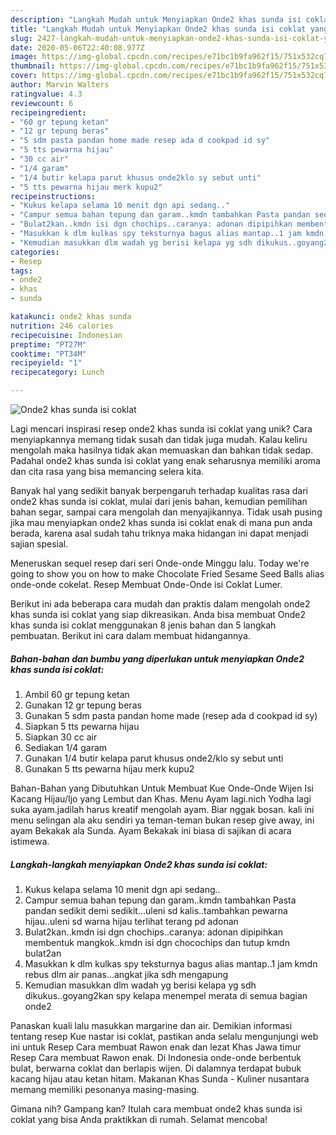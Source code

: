 ```yaml
---
description: "Langkah Mudah untuk Menyiapkan Onde2 khas sunda isi coklat yang Lezat Sekali"
title: "Langkah Mudah untuk Menyiapkan Onde2 khas sunda isi coklat yang Lezat Sekali"
slug: 2427-langkah-mudah-untuk-menyiapkan-onde2-khas-sunda-isi-coklat-yang-lezat-sekali
date: 2020-05-06T22:40:08.977Z
image: https://img-global.cpcdn.com/recipes/e71bc1b9fa962f15/751x532cq70/onde2-khas-sunda-isi-coklat-foto-resep-utama.jpg
thumbnail: https://img-global.cpcdn.com/recipes/e71bc1b9fa962f15/751x532cq70/onde2-khas-sunda-isi-coklat-foto-resep-utama.jpg
cover: https://img-global.cpcdn.com/recipes/e71bc1b9fa962f15/751x532cq70/onde2-khas-sunda-isi-coklat-foto-resep-utama.jpg
author: Marvin Walters
ratingvalue: 4.3
reviewcount: 6
recipeingredient:
- "60 gr tepung ketan"
- "12 gr tepung beras"
- "5 sdm pasta pandan home made resep ada d cookpad id sy"
- "5 tts pewarna hijau"
- "30 cc air"
- "1/4 garam"
- "1/4 butir kelapa parut khusus onde2klo sy sebut unti"
- "5 tts pewarna hijau merk kupu2"
recipeinstructions:
- "Kukus kelapa selama 10 menit dgn api sedang.."
- "Campur semua bahan tepung dan garam..kmdn tambahkan Pasta pandan sedikit demi sedikit...uleni sd kalis..tambahkan pewarna hijau..uleni sd warna hijau terlihat terang pd adonan"
- "Bulat2kan..kmdn isi dgn chochips..caranya: adonan dipipihkan membentuk mangkok..kmdn isi dgn chocochips dan tutup kmdn bulat2an"
- "Masukkan k dlm kulkas spy teksturnya bagus alias mantap..1 jam kmdn rebus dlm air panas...angkat jika sdh mengapung"
- "Kemudian masukkan dlm wadah yg berisi kelapa yg sdh dikukus..goyang2kan spy kelapa menempel merata di semua bagian onde2"
categories:
- Resep
tags:
- onde2
- khas
- sunda

katakunci: onde2 khas sunda 
nutrition: 246 calories
recipecuisine: Indonesian
preptime: "PT27M"
cooktime: "PT34M"
recipeyield: "1"
recipecategory: Lunch

---
```



![Onde2 khas sunda isi coklat](https://img-global.cpcdn.com/recipes/e71bc1b9fa962f15/751x532cq70/onde2-khas-sunda-isi-coklat-foto-resep-utama.jpg)

Lagi mencari inspirasi resep onde2 khas sunda isi coklat yang unik? Cara menyiapkannya memang tidak susah dan tidak juga mudah. Kalau keliru mengolah maka hasilnya tidak akan memuaskan dan bahkan tidak sedap. Padahal onde2 khas sunda isi coklat yang enak seharusnya memiliki aroma dan cita rasa yang bisa memancing selera kita.

Banyak hal yang sedikit banyak berpengaruh terhadap kualitas rasa dari onde2 khas sunda isi coklat, mulai dari jenis bahan, kemudian pemilihan bahan segar, sampai cara mengolah dan menyajikannya. Tidak usah pusing jika mau menyiapkan onde2 khas sunda isi coklat enak di mana pun anda berada, karena asal sudah tahu triknya maka hidangan ini dapat menjadi sajian spesial.

Meneruskan sequel resep dari seri Onde-onde Minggu lalu. Today we&#39;re going to show you on how to make Chocolate Fried Sesame Seed Balls alias onde-onde cokelat. Resep Membuat Onde-Onde isi Coklat Lumer.


Berikut ini ada beberapa cara mudah dan praktis dalam mengolah onde2 khas sunda isi coklat yang siap dikreasikan. Anda bisa membuat Onde2 khas sunda isi coklat menggunakan 8 jenis bahan dan 5 langkah pembuatan. Berikut ini cara dalam membuat hidangannya.

<!--inarticleads1-->

##### Bahan-bahan dan bumbu yang diperlukan untuk menyiapkan Onde2 khas sunda isi coklat:

1. Ambil 60 gr tepung ketan
1. Gunakan 12 gr tepung beras
1. Gunakan 5 sdm pasta pandan home made (resep ada d cookpad id sy)
1. Siapkan 5 tts pewarna hijau
1. Siapkan 30 cc air
1. Sediakan 1/4 garam
1. Gunakan 1/4 butir kelapa parut khusus onde2/klo sy sebut unti
1. Gunakan 5 tts pewarna hijau merk kupu2


Bahan-Bahan yang Dibutuhkan Untuk Membuat Kue Onde-Onde Wijen Isi Kacang Hijau/Ijo yang Lembut dan Khas. Menu Ayam lagi.nich Yodha lagi suka ayam.jadilah harus kreatif mengolah ayam. Biar nggak bosan. kali ini menu selingan ala aku sendiri ya teman-teman bukan resep give away, ini ayam Bekakak ala Sunda. Ayam Bekakak ini biasa di sajikan di acara istimewa. 

<!--inarticleads2-->

##### Langkah-langkah menyiapkan Onde2 khas sunda isi coklat:

1. Kukus kelapa selama 10 menit dgn api sedang..
1. Campur semua bahan tepung dan garam..kmdn tambahkan Pasta pandan sedikit demi sedikit...uleni sd kalis..tambahkan pewarna hijau..uleni sd warna hijau terlihat terang pd adonan
1. Bulat2kan..kmdn isi dgn chochips..caranya: adonan dipipihkan membentuk mangkok..kmdn isi dgn chocochips dan tutup kmdn bulat2an
1. Masukkan k dlm kulkas spy teksturnya bagus alias mantap..1 jam kmdn rebus dlm air panas...angkat jika sdh mengapung
1. Kemudian masukkan dlm wadah yg berisi kelapa yg sdh dikukus..goyang2kan spy kelapa menempel merata di semua bagian onde2


Panaskan kuali lalu masukkan margarine dan air. Demikian informasi tentang resep Kue nastar isi coklat, pastikan anda selalu mengunjungi web ini untuk Resep Cara membuat Rawon enak dan lezat Khas Jawa timur Resep Cara membuat Rawon enak. Di Indonesia onde-onde berbentuk bulat, berwarna coklat dan berlapis wijen. Di dalamnya terdapat bubuk kacang hijau atau ketan hitam. Makanan Khas Sunda - Kuliner nusantara memang memiliki pesonanya masing-masing. 

Gimana nih? Gampang kan? Itulah cara membuat onde2 khas sunda isi coklat yang bisa Anda praktikkan di rumah. Selamat mencoba!
